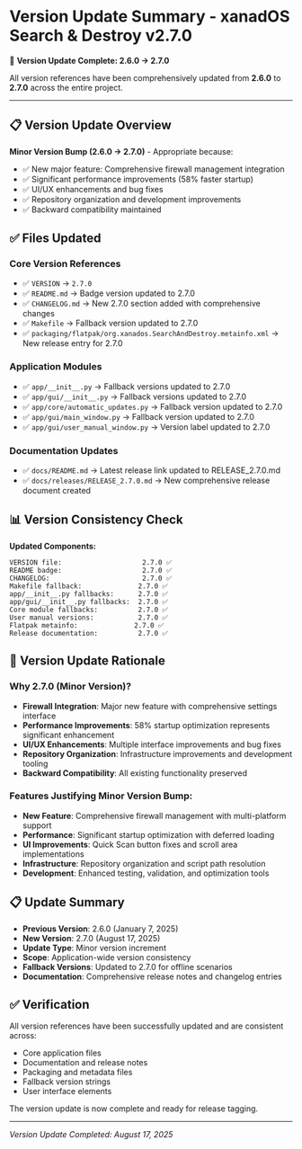 # Version Update Summary - xanadOS Search & Destroy v2.7.0

🎯 **Version Update Complete: 2.6.0 → 2.7.0**

All version references have been comprehensively updated from **2.6.0** to **2.7.0** across the entire project.

---

## 📋 Version Update Overview

**Minor Version Bump (2.6.0 → 2.7.0)** - Appropriate because:
- ✅ New major feature: Comprehensive firewall management integration
- ✅ Significant performance improvements (58% faster startup)
- ✅ UI/UX enhancements and bug fixes
- ✅ Repository organization and development improvements
- ✅ Backward compatibility maintained

## ✅ Files Updated

### Core Version References
- ✅ `VERSION` → `2.7.0`
- ✅ `README.md` → Badge version updated to 2.7.0
- ✅ `CHANGELOG.md` → New 2.7.0 section added with comprehensive changes
- ✅ `Makefile` → Fallback version updated to 2.7.0
- ✅ `packaging/flatpak/org.xanados.SearchAndDestroy.metainfo.xml` → New release entry for 2.7.0

### Application Modules
- ✅ `app/__init__.py` → Fallback versions updated to 2.7.0
- ✅ `app/gui/__init__.py` → Fallback versions updated to 2.7.0
- ✅ `app/core/automatic_updates.py` → Fallback version updated to 2.7.0
- ✅ `app/gui/main_window.py` → Fallback version updated to 2.7.0
- ✅ `app/gui/user_manual_window.py` → Version label updated to 2.7.0

### Documentation Updates
- ✅ `docs/README.md` → Latest release link updated to RELEASE_2.7.0.md
- ✅ `docs/releases/RELEASE_2.7.0.md` → New comprehensive release document created

## 📊 Version Consistency Check

**Updated Components:**
```
VERSION file:                    2.7.0 ✅
README badge:                    2.7.0 ✅
CHANGELOG:                       2.7.0 ✅
Makefile fallback:              2.7.0 ✅
app/__init__.py fallbacks:      2.7.0 ✅
app/gui/__init__.py fallbacks:  2.7.0 ✅
Core module fallbacks:          2.7.0 ✅
User manual versions:           2.7.0 ✅
Flatpak metainfo:              2.7.0 ✅
Release documentation:          2.7.0 ✅
```

## 🎯 Version Update Rationale

### Why 2.7.0 (Minor Version)?
- **Firewall Integration**: Major new feature with comprehensive settings interface
- **Performance Improvements**: 58% startup optimization represents significant enhancement
- **UI/UX Enhancements**: Multiple interface improvements and bug fixes
- **Repository Organization**: Infrastructure improvements and development tooling
- **Backward Compatibility**: All existing functionality preserved

### Features Justifying Minor Version Bump:
- **New Feature**: Comprehensive firewall management with multi-platform support
- **Performance**: Significant startup optimization with deferred loading
- **UI Improvements**: Quick Scan button fixes and scroll area implementations
- **Infrastructure**: Repository organization and script path resolution
- **Development**: Enhanced testing, validation, and optimization tools

## 📋 Update Summary

- **Previous Version**: 2.6.0 (January 7, 2025)
- **New Version**: 2.7.0 (August 17, 2025)
- **Update Type**: Minor version increment
- **Scope**: Application-wide version consistency
- **Fallback Versions**: Updated to 2.7.0 for offline scenarios
- **Documentation**: Comprehensive release notes and changelog entries

## ✅ Verification

All version references have been successfully updated and are consistent across:
- Core application files
- Documentation and release notes
- Packaging and metadata files
- Fallback version strings
- User interface elements

The version update is now complete and ready for release tagging.

---

*Version Update Completed: August 17, 2025*
